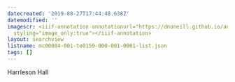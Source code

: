 ```yaml
---
datecreated: '2019-08-27T17:44:48.638Z'
datemodified: ''
imagescr: <iiif-annotation annotationurl="https://dnoneill.github.io/annotate/annotations/5d6b5248-c8f2-11e9-86f7-88e9fe7026e8.json"
  styling="image_only:true"></iiif-annotation>
layout: searchview
listname: mc00084-001-te0159-000-001-0001-list.json
tags: []
---
```

Harrleson Hall
